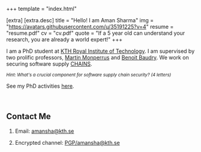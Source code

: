 +++
template = "index.html"

[extra]
    [extra.desc]
    title = "Hello! I am Aman Sharma"
    img = "https://avatars.githubusercontent.com/u/35191225?v=4"
    resume = "resume.pdf"
    cv = "cv.pdf"
    quote = "If a 5 year old can understand your research, you are already a world expert!"
+++

I am a PhD student at [KTH Royal Institute of Technology](https://www.kth.se/profile/amansha).
I am supervised by two prolific professors, [Martin Monperrus](https://www.monperrus.net/martin/) and [Benoit Baudry](https://softwarediversity.eu/).
We work on securing software supply [CHAINS](https://chains.proj.kth.se/).

<small><i>Hint: What's a crucial component for software supply chain security? (4 letters)</i></small>

See my PhD activities [here](/phd-activities/).

<br/>

## Contact Me

1. Email: [amansha@kth.se](mailto:amansha@kth.se)

2. Encrypted channel: [PGP/amansha@kth.se](https://keyserver.ubuntu.com/pks/lookup?op=get&search=0xf71a6270dda7bd863b66713781bd3c8a486897b4)
